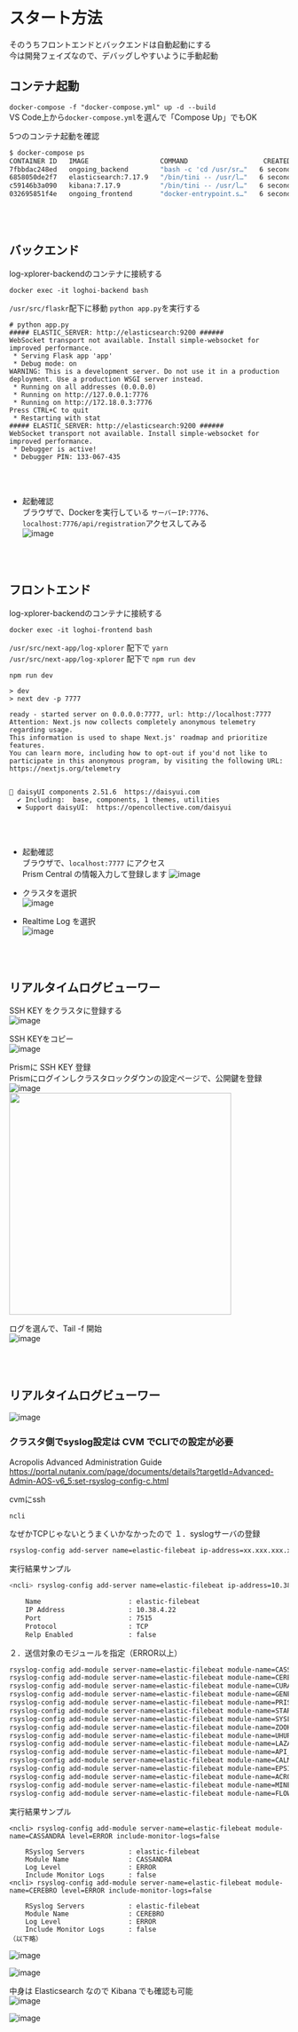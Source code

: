 # スタート方法
そのうちフロントエンドとバックエンドは自動起動にする  
今は開発フェイズなので、デバッグしやすいように手動起動  

  
## コンテナ起動  
`docker-compose -f "docker-compose.yml" up -d --build`  
VS Code上から`docker-compose.yml`を選んで「Compose Up」でもOK

5つのコンテナ起動を確認
```sh
$ docker-compose ps
CONTAINER ID   IMAGE                  COMMAND                   CREATED         STATUS         PORTS                                                                                  NAMES
7fbbdac248ed   ongoing_backend        "bash -c 'cd /usr/sr…"   6 seconds ago   Up 3 seconds   0.0.0.0:7776->7776/tcp, :::7776->7776/tcp                                              loghoi-backend
6858050de2f7   elasticsearch:7.17.9   "/bin/tini -- /usr/l…"   6 seconds ago   Up 3 seconds   0.0.0.0:9200->9200/tcp, :::9200->9200/tcp, 0.0.0.0:9300->9300/tcp, :::9300->9300/tcp   elasticsearch
c59146b3a090   kibana:7.17.9          "/bin/tini -- /usr/l…"   6 seconds ago   Up 3 seconds   0.0.0.0:5601->5601/tcp, :::5601->5601/tcp                                              kibana
032695851f4e   ongoing_frontend       "docker-entrypoint.s…"   6 seconds ago   Up 3 seconds   0.0.0.0:7777->7777/tcp, :::7777->7777/tcp                                              loghoi-frontend
```
  
<br>  
<br>  

## バックエンド  
log-xplorer-backendのコンテナに接続する  
```
docker exec -it loghoi-backend bash
```
`/usr/src/flaskr`配下に移動 `python app.py`を実行する
```
# python app.py 
##### ELASTIC_SERVER: http://elasticsearch:9200 ######
WebSocket transport not available. Install simple-websocket for improved performance.
 * Serving Flask app 'app'
 * Debug mode: on
WARNING: This is a development server. Do not use it in a production deployment. Use a production WSGI server instead.
 * Running on all addresses (0.0.0.0)
 * Running on http://127.0.0.1:7776
 * Running on http://172.18.0.3:7776
Press CTRL+C to quit
 * Restarting with stat
##### ELASTIC_SERVER: http://elasticsearch:9200 ######
WebSocket transport not available. Install simple-websocket for improved performance.
 * Debugger is active!
 * Debugger PIN: 133-067-435
```
   
<br>
<br>  
  
  
 - 起動確認  
ブラウザで、Dockerを実行している `サーバーIP:7776`、`localhost:7776/api/registration`アクセスしてみる  
![image](https://github.com/konchangakita/hack23-log-xplorer/assets/64240365/fce0b37f-1edb-4d48-975a-d12b4dcf3c76)

<br>
<br>  
  
## フロントエンド  
log-xplorer-backendのコンテナに接続する  
```
docker exec -it loghoi-frontend bash
```
`/usr/src/next-app/log-xplorer` 配下で `yarn`  
`/usr/src/next-app/log-xplorer` 配下で `npm run dev`  
```
npm run dev

> dev
> next dev -p 7777

ready - started server on 0.0.0.0:7777, url: http://localhost:7777
Attention: Next.js now collects completely anonymous telemetry regarding usage.
This information is used to shape Next.js' roadmap and prioritize features.
You can learn more, including how to opt-out if you'd not like to participate in this anonymous program, by visiting the following URL:
https://nextjs.org/telemetry


🌼 daisyUI components 2.51.6  https://daisyui.com
  ✔︎ Including:  base, components, 1 themes, utilities
  ❤︎ Support daisyUI:  https://opencollective.com/daisyui 
```
  
<br>
<br>

- 起動確認  
ブラウザで、`localhost:7777` にアクセス  
Prism Central の情報入力して登録します
![image](https://github.com/konchangakita/blog-loghoi/assets/64240365/9f357520-df3c-4a2d-9b55-7c58e262d8c6)
  
  
- クラスタを選択  
![image](https://github.com/konchangakita/blog-loghoi/assets/64240365/ae461b5c-fe2d-442c-a6c9-1f35f837ac17)
  
  
- Realtime Log を選択  
![image](https://github.com/konchangakita/blog-loghoi/assets/64240365/e11cf7f2-3c08-4c27-8f1d-5c7b9e43144a)
  
<br>
<br>
  
## リアルタイムログビューワー
SSH KEY をクラスタに登録する  
![image](https://github.com/konchangakita/blog-loghoi/assets/64240365/61812355-d5d5-4dbb-ad97-727a5b9433be)

  
SSH KEYをコピー  
![image](https://github.com/konchangakita/blog-loghoi/assets/64240365/71cf4ac7-5d99-4b68-8a00-351721899ba2)

  
Prismに SSH KEY 登録  
Prismにログインしクラスタロックダウンの設定ページで、公開鍵を登録  
![image](https://github.com/konchangakita/blog-loghoi/assets/64240365/4f2b7fa9-faf5-4ec6-93ab-e70574026da1)  
<img src="https://github.com/konchangakita/blog-loghoi/assets/64240365/da7c2942-f91b-423e-adff-12d8517a7494" width="400">  

  
ログを選んで、Tail -f 開始  
![image](https://github.com/konchangakita/blog-loghoi/assets/64240365/ffec398c-663d-4b63-a42d-dd691b736e19)
  
<br>
<br>
  
## リアルタイムログビューワー

![image](https://github.com/konchangakita/blog-loghoi/assets/64240365/5325b098-5124-42a4-abd0-3338975d0ad5)




### クラスタ側でsyslog設定は CVM でCLIでの設定が必要  
Acropolis Advanced Administration Guide  
https://portal.nutanix.com/page/documents/details?targetId=Advanced-Admin-AOS-v6_5:set-rsyslog-config-c.html

cvmにssh  
```sh
ncli
````

なぜかTCPじゃないとうまくいかなかったので
１．syslogサーバの登録  
```sh
rsyslog-config add-server name=elastic-filebeat ip-address=xx.xxx.xxx.xxx port=7515 network-protocol=TCP relp-enabled=false
```

実行結果サンプル
```sh
<ncli> rsyslog-config add-server name=elastic-filebeat ip-address=10.38.4.22 port=7515 network-protocol=TCP relp-enabled=false

    Name                      : elastic-filebeat
    IP Address                : 10.38.4.22
    Port                      : 7515
    Protocol                  : TCP
    Relp Enabled              : false
```

２．送信対象のモジュールを指定（ERROR以上）  
```sh
rsyslog-config add-module server-name=elastic-filebeat module-name=CASSANDRA level=ERROR include-monitor-logs=false
rsyslog-config add-module server-name=elastic-filebeat module-name=CEREBRO level=ERROR include-monitor-logs=false
rsyslog-config add-module server-name=elastic-filebeat module-name=CURATOR level=ERROR include-monitor-logs=false
rsyslog-config add-module server-name=elastic-filebeat module-name=GENESIS level=ERROR include-monitor-logs=false
rsyslog-config add-module server-name=elastic-filebeat module-name=PRISM level=ERROR include-monitor-logs=false
rsyslog-config add-module server-name=elastic-filebeat module-name=STARGATE level=ERROR include-monitor-logs=false
rsyslog-config add-module server-name=elastic-filebeat module-name=SYSLOG_MODULE level=ERROR include-monitor-logs=false
rsyslog-config add-module server-name=elastic-filebeat module-name=ZOOKEEPER level=ERROR include-monitor-logs=false
rsyslog-config add-module server-name=elastic-filebeat module-name=UHURA level=ERROR include-monitor-logs=false
rsyslog-config add-module server-name=elastic-filebeat module-name=LAZAN level=ERROR include-monitor-logs=false
rsyslog-config add-module server-name=elastic-filebeat module-name=API_AUDIT level=ERROR include-monitor-logs=false
rsyslog-config add-module server-name=elastic-filebeat module-name=CALM level=ERROR include-monitor-logs=false
rsyslog-config add-module server-name=elastic-filebeat module-name=EPSILON level=ERROR include-monitor-logs=false
rsyslog-config add-module server-name=elastic-filebeat module-name=ACROPOLIS level=ERROR include-monitor-logs=false
rsyslog-config add-module server-name=elastic-filebeat module-name=MINERVA_CVM level=ERROR include-monitor-logs=false
rsyslog-config add-module server-name=elastic-filebeat module-name=FLOW level=ERROR include-monitor-logs=false
```
  
実行結果サンプル  
```  
<ncli> rsyslog-config add-module server-name=elastic-filebeat module-name=CASSANDRA level=ERROR include-monitor-logs=false

    RSyslog Servers           : elastic-filebeat
    Module Name               : CASSANDRA
    Log Level                 : ERROR
    Include Monitor Logs      : false
<ncli> rsyslog-config add-module server-name=elastic-filebeat module-name=CEREBRO level=ERROR include-monitor-logs=false

    RSyslog Servers           : elastic-filebeat
    Module Name               : CEREBRO
    Log Level                 : ERROR
    Include Monitor Logs      : false
（以下略）
```
  

![image](https://github.com/konchangakita/blog-loghoi/assets/64240365/c98cd032-1842-48c0-b376-ec5b2af7dbb1)
  
![image](https://github.com/konchangakita/blog-loghoi/assets/64240365/cac88e5e-5fe7-4d13-b157-8190f5cbcfe0)
  
  
中身は Elasticsearch なので Kibana でも確認も可能  
![image](https://github.com/konchangakita/blog-loghoi/assets/64240365/049eb1b6-6a29-4b03-a2f8-df56f0191183)
  
![image](https://github.com/konchangakita/blog-loghoi/assets/64240365/63c52611-84b8-4b32-8848-c85beb827eea)







